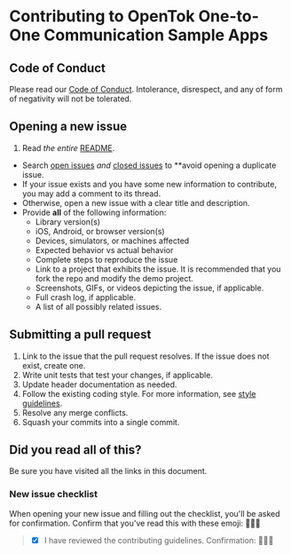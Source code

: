 # Contributing to OpenTok One-to-One Communication Sample Apps

## Code of Conduct

Please read our [Code of Conduct](https://github.com/opentok/annotation-acc-pack/blob/master/.github/CONDUCT.md). Intolerance, disrespect, and any of form of negativity will not be tolerated.

## Opening a new issue

1. Read *the entire* [README](../README.md).
* Search [open issues](https://github.com/opentok/annotation-acc-pack/issues) *and* [closed issues](https://github.com/opentok/annotation-acc-pack/issues?q=is%3Aissue+is%3Aclosed) to **avoid opening a duplicate issue.
* If your issue exists and you have some new information to contribute, you may add a comment to its thread.
* Otherwise, open a new issue with a clear title and description.
* Provide **all** of the following information:
  - Library version(s)
  - iOS, Android, or browser version(s)
  - Devices, simulators, or machines affected
  - Expected behavior vs actual behavior
  - Complete steps to reproduce the issue
  - Link to a project that exhibits the issue. It is recommended that you fork the repo and modify the demo project.
  - Screenshots, GIFs, or videos depicting the issue, if applicable.
  - Full crash log, if applicable.
  - A list of all possibly related issues.

## Submitting a pull request

1. Link to the issue that the pull request resolves. If the issue does not exist, create one.
2. Write unit tests that test your changes, if applicable.
3. Update header documentation as needed.
4. Follow the existing coding style. For more information, see [style guidelines](https://github.com/NYTimes/objective-c-style-guide).
5. Resolve any merge conflicts.
6. Squash your commits into a single commit.

## Did you read all of this?

Be sure you have visited all the links in this document.

### New issue checklist

When opening your new issue and filling out the checklist, you'll be asked for confirmation. Confirm that you've read this with these emoji: :muscle::sunglasses::facepunch:

> - [x] I have reviewed the contributing guidelines. Confirmation: :muscle::sunglasses::facepunch:
